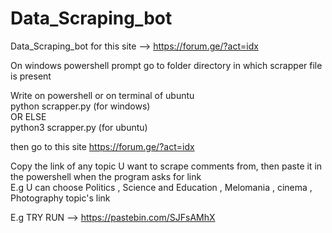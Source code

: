 # Data_Scraping_bot
Data_Scraping_bot for this site -->  https://forum.ge/?act=idx

On windows powershell prompt go to folder directory in which scrapper file is present 

Write on powershell or on terminal of ubuntu <br/>
python scrapper.py  (for windows)  <br/>OR ELSE<br/>python3 scrapper.py    (for ubuntu)

then go to this site https://forum.ge/?act=idx

Copy the link of any topic U want to scrape comments from, then paste it in the powershell when the program asks for link<br/>
E.g U can choose Politics , Science and Education , Melomania , cinema , Photography   topic's link 


E.g TRY RUN -->  https://pastebin.com/SJFsAMhX
